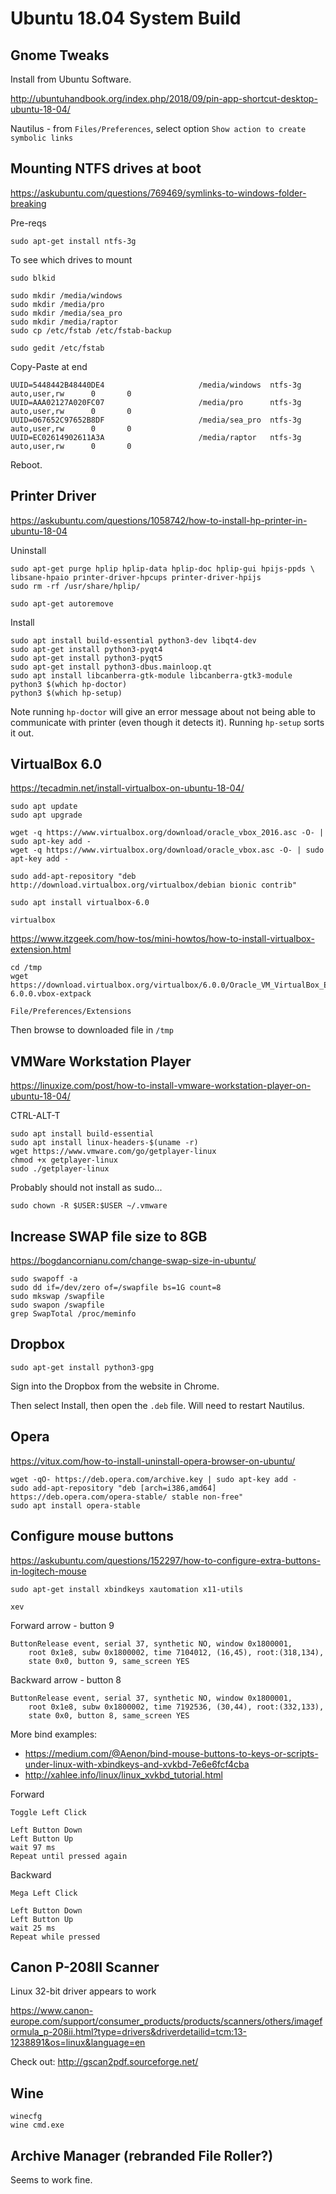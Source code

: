 # Ubuntu 18.04 System Build

## Gnome Tweaks
Install from Ubuntu Software.

http://ubuntuhandbook.org/index.php/2018/09/pin-app-shortcut-desktop-ubuntu-18-04/

Nautilus - from `Files/Preferences`, select option `Show action to create symbolic links`

## Mounting NTFS drives at boot

https://askubuntu.com/questions/769469/symlinks-to-windows-folder-breaking

Pre-reqs
```
sudo apt-get install ntfs-3g
```

To see which drives to mount
```
sudo blkid
```

```
sudo mkdir /media/windows
sudo mkdir /media/pro
sudo mkdir /media/sea_pro
sudo mkdir /media/raptor
sudo cp /etc/fstab /etc/fstab-backup
```

```
sudo gedit /etc/fstab
```
Copy-Paste at end
```
UUID=5448442B48440DE4                     /media/windows  ntfs-3g auto,user,rw      0       0
UUID=AAA02127A020FC07                     /media/pro      ntfs-3g auto,user,rw      0       0
UUID=067652C97652B8DF                     /media/sea_pro  ntfs-3g auto,user,rw      0       0
UUID=EC02614902611A3A                     /media/raptor   ntfs-3g auto,user,rw      0       0
```

Reboot.

## Printer Driver

https://askubuntu.com/questions/1058742/how-to-install-hp-printer-in-ubuntu-18-04

Uninstall
```
sudo apt-get purge hplip hplip-data hplip-doc hplip-gui hpijs-ppds \
libsane-hpaio printer-driver-hpcups printer-driver-hpijs
sudo rm -rf /usr/share/hplip/

sudo apt-get autoremove
```

Install
```
sudo apt install build-essential python3-dev libqt4-dev
sudo apt-get install python3-pyqt4
sudo apt-get install python3-pyqt5
sudo apt-get install python3-dbus.mainloop.qt
sudo apt install libcanberra-gtk-module libcanberra-gtk3-module
python3 $(which hp-doctor)
python3 $(which hp-setup)
```

Note running `hp-doctor` will give an error message about not being able to communicate with printer (even though it detects it).
Running `hp-setup` sorts it out.

## VirtualBox 6.0

https://tecadmin.net/install-virtualbox-on-ubuntu-18-04/

```
sudo apt update
sudo apt upgrade
```

```
wget -q https://www.virtualbox.org/download/oracle_vbox_2016.asc -O- | sudo apt-key add -
wget -q https://www.virtualbox.org/download/oracle_vbox.asc -O- | sudo apt-key add -
```

```
sudo add-apt-repository "deb http://download.virtualbox.org/virtualbox/debian bionic contrib"
```

```
sudo apt install virtualbox-6.0
```

```
virtualbox
```

https://www.itzgeek.com/how-tos/mini-howtos/how-to-install-virtualbox-extension.html

```
cd /tmp
wget https://download.virtualbox.org/virtualbox/6.0.0/Oracle_VM_VirtualBox_Extension_Pack-6.0.0.vbox-extpack
```

```
File/Preferences/Extensions
```
Then browse to downloaded file in `/tmp`

## VMWare Workstation Player

https://linuxize.com/post/how-to-install-vmware-workstation-player-on-ubuntu-18-04/

CTRL-ALT-T
```
sudo apt install build-essential
sudo apt install linux-headers-$(uname -r)
wget https://www.vmware.com/go/getplayer-linux
chmod +x getplayer-linux
sudo ./getplayer-linux
```

Probably should not install as sudo...
```
sudo chown -R $USER:$USER ~/.vmware
```

## Increase SWAP file size to 8GB

https://bogdancornianu.com/change-swap-size-in-ubuntu/


```
sudo swapoff -a
sudo dd if=/dev/zero of=/swapfile bs=1G count=8
sudo mkswap /swapfile
sudo swapon /swapfile
grep SwapTotal /proc/meminfo
```

## Dropbox

```
sudo apt-get install python3-gpg
```

Sign into the Dropbox from the website in Chrome.

Then select Install, then open the `.deb` file.
Will need to restart Nautilus.

## Opera

https://vitux.com/how-to-install-uninstall-opera-browser-on-ubuntu/

```
wget -qO- https://deb.opera.com/archive.key | sudo apt-key add -
sudo add-apt-repository "deb [arch=i386,amd64] https://deb.opera.com/opera-stable/ stable non-free"
sudo apt install opera-stable
```

## Configure mouse buttons

https://askubuntu.com/questions/152297/how-to-configure-extra-buttons-in-logitech-mouse

```
sudo apt-get install xbindkeys xautomation x11-utils
```

```
xev
```

Forward arrow - button 9
```
ButtonRelease event, serial 37, synthetic NO, window 0x1800001,
    root 0x1e8, subw 0x1800002, time 7104012, (16,45), root:(318,134),
    state 0x0, button 9, same_screen YES
```

Backward arrow - button 8
```
ButtonRelease event, serial 37, synthetic NO, window 0x1800001,
    root 0x1e8, subw 0x1800002, time 7192536, (30,44), root:(332,133),
    state 0x0, button 8, same_screen YES
```

More bind examples:
- https://medium.com/@Aenon/bind-mouse-buttons-to-keys-or-scripts-under-linux-with-xbindkeys-and-xvkbd-7e6e6fcf4cba
- http://xahlee.info/linux/linux_xvkbd_tutorial.html

Forward
```
Toggle Left Click

Left Button Down
Left Button Up
wait 97 ms
Repeat until pressed again
```

Backward
```
Mega Left Click

Left Button Down
Left Button Up
wait 25 ms
Repeat while pressed
```

## Canon P-208II Scanner

Linux 32-bit driver appears to work

https://www.canon-europe.com/support/consumer_products/products/scanners/others/imageformula_p-208ii.html?type=drivers&driverdetailid=tcm:13-1238891&os=linux&language=en

Check out: http://gscan2pdf.sourceforge.net/

## Wine

```
winecfg
wine cmd.exe
```

## Archive Manager (rebranded File Roller?)

Seems to work fine.

